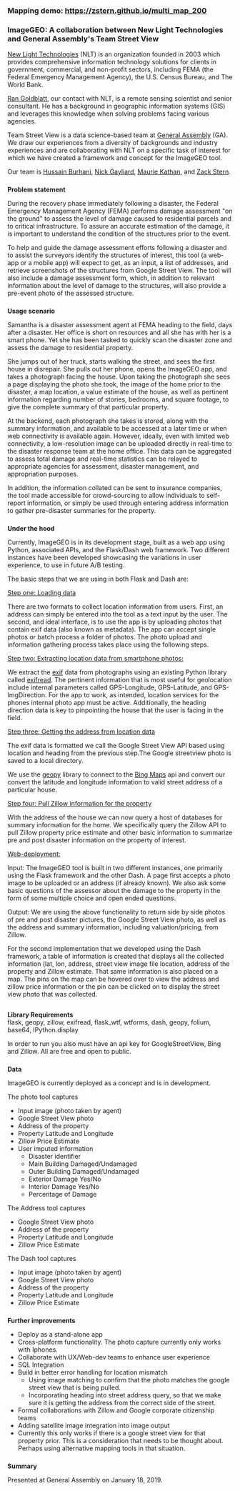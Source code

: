 ### Mapping demo: https://zstern.github.io/multi_map_200


### **ImageGEO: A collaboration between New Light Technologies and General Assembly's Team Street View**

[New Light Technologies](https://www.newlight.com/) (NLT) is an organization founded in 2003 which provides comprehensive information technology solutions for clients in government, commercial, and non-profit sectors, including FEMA (the Federal Emergency Management Agency), the U.S. Census Bureau, and The World Bank.

[Ran Goldblatt](https://www.linkedin.com/in/ran-goldblatt-34365886/), our contact with NLT, is a remote sensing scientist and senior consultant. He has a background in geographic information systems (GIS) and leverages this knowledge when solving problems facing various agencies.

Team Street View is a data science-based team at [General Assembly](https://generalassemb.ly/) (GA). We draw our experiences from a diversity of backgrounds and industry experiences and are collaborating with NLT on a specific task of interest for which we have created a framework and concept for the ImageGEO tool.

Our team is [Hussain Burhani](https://www.linkedin.com/in/hussain-burhani/), [Nick Gayliard](https://www.linkedin.com/in/nick-gayliard/), [Maurie Kathan](https://www.linkedin.com/in/maurie-kathan-17b67040/), and [Zack Stern](https://www.linkedin.com/in/zachary-j-stern/).


###
**Problem statement**

During the recovery phase immediately following a disaster, the Federal Emergency Management Agency (FEMA) performs damage assessment "on the ground" to assess the level of damage caused to residential parcels and to critical infrastructure. To assure an accurate estimation of the damage, it is important to understand the condition of the structures prior to the event.

To help and guide the damage assessment efforts following a disaster and to assist the surveyors identify the structures of interest, this tool (a web-app or a mobile app) will expect to get, as an input, a list of addresses, and retrieve screenshots of the structures from Google Street View. The tool will also include a damage assessment form, which, in addition to relevant information about the level of damage to the structures, will also provide a pre-event photo of the assessed structure.


###
**Usage scenario**

Samantha is a disaster assessment agent at FEMA heading to the field, days after a disaster. Her office is short on resources and all she has with her is a smart phone. Yet she has been tasked to quickly scan the disaster zone and assess the damage to residential property.

She jumps out of her truck, starts walking the street, and sees the first house in disrepair. She pulls out her phone, opens the ImageGEO app, and takes a photograph facing the house. Upon taking the photograph she sees a page displaying the photo she took, the image of the home prior to the disaster, a map location, a value estimate of the house, as well as pertinent information regarding number of stories, bedrooms, and square footage, to give the complete summary of that particular property.

At the backend, each photograph she takes is stored, along with the summary information, and available to be accessed at a later time or when web connectivity is available again. However, ideally, even with limited web connectivity, a low-resolution image can be uploaded directly in real-time to the disaster response team at the home office. This data can be aggregated to assess total damage and real-time statistics can be relayed to appropriate agencies for assessment, disaster management, and appropriation purposes.

In addition, the information collated can be sent to insurance companies, the tool made accessible for crowd-sourcing to allow individuals to self-report information, or simply be used through entering address information to gather pre-disaster summaries for the property.


###
**Under the hood**

Currently, ImageGEO is in its development stage, built as a web app using Python, associated APIs, and the Flask/Dash web framework. Two different instances have been developed showcasing the variations in user experience, to use in future A/B testing.

The basic steps that we are using in both Flask and Dash are:

<span style="text-decoration:underline;">Step one: Loading data</span>

There are two formats to collect location information from users. First, an address can simply be entered into the tool as a text input by the user. The second, and ideal interface, is to use the app is by uploading photos that contain exif data (also known as metadata).  The app can accept single photos or batch process a folder of photos.  The photo upload and information gathering process takes place using the following steps.

<span style="text-decoration:underline;">Step two: Extracting location data from smartphone photos:</span>

We extract the [exif](https://www.sno.phy.queensu.ca/~phil/exiftool/TagNames/EXIF.html) data from photographs using an existing Python library called [exifread](https://pypi.org/project/ExifRead/). The pertinent information that is most useful for geolocation include internal parameters called GPS-Longitude, GPS-Latitude, and GPS-ImgDirection. For the app to work, as intended, location services for the phones internal photo app must be active.  Additionally, the heading direction data is key to pinpointing the house that the user is facing in the field.   

<span style="text-decoration:underline;">Step three: Getting the address from location data</span>

The exif data is formatted we call the Google Street View API based using location and heading from the previous step.The Google streetview photo is saved to a local directory.

We use the [geopy](https://geopy.readthedocs.io/en/stable/) library to connect to the  [Bing Maps](https://www.bing.com/maps) api and convert our convert the latitude and longitude information to valid street address of a particular house.

<span style="text-decoration:underline;">Step four: Pull Zillow information for the property</span>

With the address of the house we can now query a host of databases for summary information for the home. We specifically query the Zillow API to pull Zillow property price estimate and other basic information to summarize pre and post disaster information on the property of interest.

<span style="text-decoration:underline;">Web-deployment:</span>

Input: The ImageGEO tool is built in two different instances, one primarily using the Flask framework and the other Dash. A page first accepts a photo image to be uploaded or an address (if already known). We also ask some basic questions of the assessor about the damage to the property in the form of some multiple choice and open ended questions.

Output: We are using the above functionality to return side by side photos of pre and post disaster pictures, the Google Street View photo, as well as the address and summary information, including valuation/pricing, from Zillow.

For the second implementation that we developed using the Dash framework, a table of information is created that displays all the collected information (lat, lon, address, street view image file location, address of the property and Zillow estimate.  That same information is also placed on a map.  The pins on the map can be hovered over to view the address and zillow price information or the pin can be clicked on to display the street view photo that was collected.  

##
**Library Requirements**  
flask, geopy, zillow, exifread, flask_wtf, wtforms, dash, geopy, folium, base64, IPython.display

In order to run you also must have an api key for GoogleStreetView, Bing and Zillow. All are free and open to public.


###
**Data**

ImageGEO is currently deployed as a concept and is in development.

The photo tool captures

*   Input image (photo taken by agent)
*   Google Street View photo
*   Address of the property
*   Property Latitude and Longitude
*   Zillow Price Estimate
*   User imputed information
    *   Disaster identifier
    *   Main Building Damaged/Undamaged
    *   Outer Building Damaged/Undamaged
    *   Exterior Damage Yes/No
    *   Interior Damage Yes/No
    *   Percentage of Damage

The Address tool captures

*   Google Street View photo
*   Address of the property
*   Property Latitude and Longitude
*   Zillow Price Estimate

The Dash tool captures

*   Input image (photo taken by agent)
*   Google Street View photo
*   Address of the property
*   Property Latitude and Longitude
*   Zillow Price Estimate

###
**Further improvements**

*   Deploy as a stand-alone app
*   Cross-platform functionality. The photo capture currently only works with Iphones.
*   Collaborate with UX/Web-dev teams to enhance user experience
*   SQL Integration
*   Build in better error handling for location mismatch
    *   Using image matching to confirm that the photo matches the google street view that is being pulled.
    *   Incorporating heading into street address query, so that we make sure it is getting the address from the correct side of the street.
*   Formal collaborations with Zillow and Google corporate citizenship teams
*   Adding satellite image integration into image output
*   Currently this only works if there is a google street view for that property prior. This is a consideration that needs to be thought about. Perhaps using alternative mapping tools in that situation.

###
**Summary**

Presented at General Assembly on January 18, 2019.


